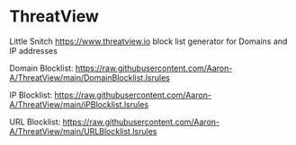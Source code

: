 # ThreatView
Little Snitch https://www.threatview.io block list generator for Domains and IP addresses

Domain Blocklist:
https://raw.githubusercontent.com/Aaron-A/ThreatView/main/DomainBlocklist.lsrules

IP Blocklist:
https://raw.githubusercontent.com/Aaron-A/ThreatView/main/iPBlocklist.lsrules

URL Blocklist: 
https://raw.githubusercontent.com/Aaron-A/ThreatView/main/URLBlocklist.lsrules
